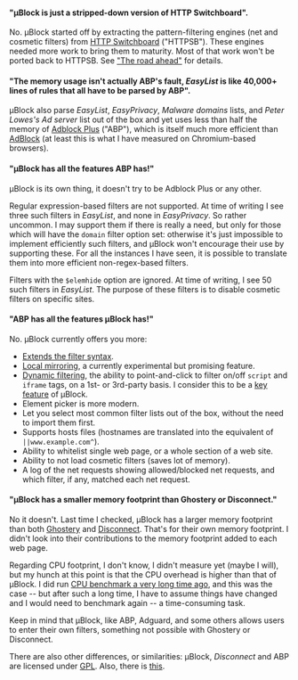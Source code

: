 #### "µBlock is just a stripped-down version of HTTP Switchboard".

No. µBlock started off by extracting the pattern-filtering engines (net and cosmetic filters) from [HTTP Switchboard](https://github.com/gorhill/httpswitchboard#http-switchboard-for-chromium) ("HTTPSB"). These engines needed more work to bring them to maturity. Most of that work won't be ported back to HTTPSB. See ["The road ahead"](https://github.com/gorhill/httpswitchboard/issues/378) for details.

#### "The memory usage isn't actually ABP's fault, _EasyList_ is like 40,000+ lines of rules that all have to be parsed by ABP".

µBlock also parse _EasyList_, _EasyPrivacy_, _Malware domains_ lists, 
and _Peter Lowes's Ad server_ list out of the box and yet uses less than half the 
memory of [Adblock Plus](https://adblockplus.org/) ("ABP"), which is itself much more efficient than 
[AdBlock](https://getadblock.com/) (at least this is what I have measured on Chromium-based browsers).

#### "µBlock has all the features ABP has!"

µBlock is its own thing, it doesn't try to be Adblock Plus or any other.

Regular expression-based filters are not supported. At time of writing I see three such filters in _EasyList_, and none in _EasyPrivacy_. So rather uncommon. I may support them if there is really a need, but only for those which will have the `domain` filter option set: otherwise it's just impossible to implement efficiently such filters, and µBlock won't encourage their use by supporting these. For all the instances I have seen, it is possible to translate them into more efficient non-regex-based filters.

Filters with the `$elemhide` option are ignored. At time of writing, I see 50 such filters in _EasyList_. The purpose of these filters is to disable cosmetic filters on specific sites.

#### "ABP has all the features µBlock has!"

No. µBlock currently offers you more:

- [Extends the filter syntax](https://github.com/gorhill/uBlock/wiki/Filter-syntax-extensions).
- [Local mirroring](https://github.com/gorhill/uBlock/wiki/Experimental-features#privacy-exposure-reduction-local-mirroring), a currently experimental but promising feature.
- [Dynamic filtering](https://github.com/gorhill/uBlock/wiki/Dynamic-filtering), the ability to point-and-click to filter on/off `script` and `iframe` tags, on a 1st- or 3rd-party basis. I consider this to be a [key feature](https://github.com/gorhill/uBlock/wiki/Dynamic-filtering---examples) of µBlock.
- Element picker is more modern.
- Let you select most common filter lists out of the box, without the need to import them first.
- Supports hosts files (hostnames are translated into the equivalent of `||www.example.com^`).
- Ability to whitelist single web page, or a whole section of a web site.
- Ability to not load cosmetic filters (saves lot of memory).
- A log of the net requests showing allowed/blocked net requests, and which filter, if any, matched each net request.

#### "µBlock has a smaller memory footprint than Ghostery or Disconnect."

No it doesn't. Last time I checked, µBlock has a larger memory footprint than both 
[Ghostery](https://www.ghostery.com) and [Disconnect](/disconnectme/disconnect). That's for their own memory footprint. I didn't look into their contributions to the memory footprint added to each web page.

Regarding CPU footprint, I don't know, I didn't measure yet (maybe I will), but my hunch at this point is that the CPU overhead is higher than that of µBlock. I did run [CPU benchmark a very long time ago](https://github.com/gorhill/httpswitchboard/wiki/Doesn't-HTTPSB-add-a-significant-overhead-to-network-traffic%3F), and this was the case -- but after such a long time, I have to assume things have changed and I would need to benchmark again -- a time-consuming task.

Keep in mind that µBlock, like ABP, Adguard, and some others allows users to enter their own filters, something not possible with Ghostery or Disconnect.

There are also other differences, or similarities: µBlock, _Disconnect_
and ABP are licensed under [GPL](http://en.wikipedia.org/wiki/GNU_General_Public_License). Also, there is [this](https://github.com/gorhill/uBlock/wiki/%C2%B5Block-and-others:-Blocking-ads,-trackers,-malwares).